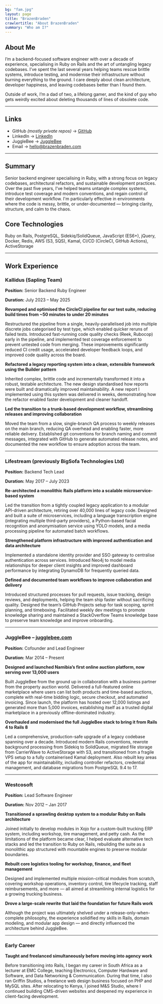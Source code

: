 ```yaml
---
bg: "fam.jpg"
layout: page
title: "BrazenBraden"
crawlertitle: "About BrazenBraden"
summary: "Who am I?"
---
```


## About Me

I’m a backend-focused software engineer with over a decade of experience, specialising in Ruby on Rails and the art of untangling legacy codebases. I’ve spent the last several years helping teams rescue brittle systems, introduce testing, and modernise their infrastructure without burning everything to the ground. I care deeply about clean architecture, developer happiness, and leaving codebases better than I found them.

Outside of work, I’m a dad of two, a lifelong gamer, and the kind of guy who gets weirdly excited about deleting thousands of lines of obsolete code.

---

## Links

* GitHub _(mostly private repos)_ -> [GitHub](https://github.com/brazenbraden)
* LinkedIn -> [LinkedIn](https://www.linkedin.com/in/bradenhmking/)
* JuggleBee -> [JuggleBee](https://www.jugglebee.com)
* Email -> [hello@brazenbraden.com](mailto:hello@brazenbraden.com)

---

## Summary

Senior backend engineer specialising in Ruby, with a strong focus on legacy codebases, architectural refactors, and sustainable development practices. Over the past five years, I've helped teams untangle complex systems, introduce test coverage and modern conventions, and regain control of their development workflow. I'm particularly effective in environments where the code is messy, brittle, or under-documented — bringing clarity, structure, and calm to the chaos.

## Core Technologies

Ruby on Rails, PostgreSQL, Sidekiq/SolidQueue, JavaScript (ES6+), jQuery, Docker, Redis, AWS (S3, SQS), Kamal, CI/CD (CircleCI, GitHub Actions), ActiveStorage

---

## Work Experience

### Kallidus (Sapling Team)

**Position:** Senior Backend Ruby Engineer

**Duration:** July 2023 – May 2025

**Revamped and optimised the CircleCI pipeline for our test suite, reducing build times from ~50 minutes to under 20 minutes**

Restructured the pipeline from a single, heavily-parallelised job into multiple discrete jobs categorised by test type, which enabled quicker reruns of failed tests. Introduced fast-running code quality checks (Reek, Rubocop) early in the pipeline, and implemented test coverage enforcement to prevent untested code from merging. These improvements significantly reduced CI credit usage, accelerated developer feedback loops, and improved code quality across the board.

**Refactored a legacy reporting system into a clean, extensible framework using the Builder pattern**

Inherited complex, brittle code and incrementally transformed it into a robust, testable architecture. The new design standardised how reports were built and dramatically improved maintainability. A new report I implemented using this system was delivered in weeks, demonstrating how the refactor enabled faster development and cleaner handoff.

**Led the transition to a trunk-based development workflow, streamlining releases and improving collaboration**

Moved the team from a slow, single-branch QA process to weekly releases on the main branch, reducing QA overhead and enabling faster, more reliable delivery. Established git conventions for branch naming and commit messages, integrated with GitHub to generate automated release notes, and documented the new workflow to ensure adoption across the team.

---

### Lifestream (previously BigSofa Technologies Ltd)

**Position:** Backend Tech Lead

**Duration:** May 2017 – July 2023

**Re-architected a monolithic Rails platform into a scalable microservice-based system**

Led the transition from a tightly coupled legacy application to a modular API-driven architecture, retiring over 40,000 lines of legacy code. Designed and built a suite of microservices, including a language transcription engine (integrating multiple third-party providers), a Python-based facial recognition and anonymisation service using YOLO models, and a media processing pipeline for automated batch workflows.

**Strengthened platform infrastructure with improved authentication and data architecture**

Implemented a standalone identity provider and SSO gateway to centralise authentication across services. Introduced Neo4j to model media relationships for deeper client insights and improved dashboard performance by integrating DynamoDB for frequently queried data.

**Defined and documented team workflows to improve collaboration and delivery**

Introduced structured processes for pull requests, issue tracking, design reviews, and deployments, helping the team ship faster without sacrificing quality. Designed the team’s GitHub Projects setup for task scoping, sprint planning, and timeboxing. Facilitated weekly dev meetings to promote knowledge sharing and maintained a StackOverflow Teams knowledge base to preserve team knowledge and improve onboarding.

---

### JuggleBee  – [jugglebee.com](https://jugglebee.com)

**Position:** Cofounder and Lead Engineer

**Duration:** Mar 2014 – Present

**Designed and launched Namibia’s first online auction platform, now serving over 13,000 users**

Built JuggleBee from the ground up in collaboration with a business partner from the property auction world. Delivered a full-featured online marketplace where users can list both products and time-based auctions, complete with real-time bidding logic, secure checkout, and automated invoicing. Since launch, the platform has hosted over 12,000 listings and generated more than 5,000 invoices, establishing itself as a trusted digital marketplace in a previously offline-dominated industry.

**Overhauled and modernised the full JuggleBee stack to bring it from Rails 4 to Rails 8**

Led a comprehensive, production-safe upgrade of a legacy codebase spanning over a decade. Introduced modern Rails conventions, rewrote background processing from Sidekiq to SolidQueue, migrated file storage from CarrierWave to ActiveStorage with S3, and transitioned from a fragile VPS setup to a fully containerised Kamal deployment. Also rebuilt key areas of the app for maintainability, including controller refactors, credential management, and database migrations from PostgreSQL 9.4 to 17.

---

### Westcosoft

**Position:** Lead Software Engineer

**Duration:** Nov 2012 – Jan 2017

**Transitioned a sprawling desktop system to a modular Ruby on Rails architecture**

Joined initially to develop modules in Xojo for a custom-built trucking ERP system, including workshop, tire management, and petty cash. As the limitations of the platform became clear, I helped evaluate alternative tech stacks and led the transition to Ruby on Rails, rebuilding the suite as a monolithic app structured with mountable engines to preserve modular boundaries.

**Rebuilt core logistics tooling for workshop, finance, and fleet management**

Designed and implemented multiple mission-critical modules from scratch, covering workshop operations, inventory control, tire lifecycle tracking, staff reimbursements, and more — all aimed at streamlining internal logistics for a growing trucking business.

**Drove a large-scale rewrite that laid the foundation for future Rails work**

Although the project was ultimately shelved under a release-only-when-complete philosophy, the experience solidified my skills in Rails, domain modeling, and modular app design — and directly influenced the architecture behind JuggleBee.

---

### Early Career

**Taught and freelanced simultaneously before moving into agency work**

Before transitioning into Rails, I began my career in South Africa as a lecturer at EMC College, teaching Electronics, Computer Hardware and Software, and Data Networking & Communication. During that time, I also ran Griffin Studios, a freelance web design business focused on PHP and MySQL sites. After relocating to Kenya, I joined M&S Studio, where I continued building CMS-driven websites and deepened my experience in client-facing development.
